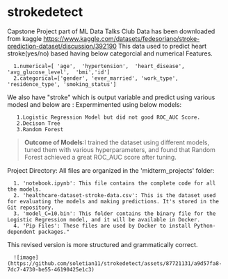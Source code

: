 # strokedetect
Capstone Project  part of ML Data Talks Club
Data has been downloaded from kaggle  https://www.kaggle.com/datasets/fedesoriano/stroke-prediction-dataset/discussion/392190
This data used to predict heart stroke(yes/no) based having below categorcial and numerical Features.

      1.numerical=[ 'age',  'hypertension',  'heart_disease',  'avg_glucose_level',  'bmi','id']
      2.categorical=['gender', 'ever_married', 'work_type', 'residence_type', 'smoking_status']
      

We also have  "stroke" which is output variable and  predict using various modesl and below are :
Expermimented using below models:

       1.Logistic Regression Model but did not good ROC_AUC Score.
       2.Decison Tree
       3.Random Forest


> **Outcome of Models**:I trained the dataset using different models, tuned them with various hyperparameters, and found that Random Forest achieved a great ROC_AUC score after tuning.

Project Directory: All files are organized in the 'midterm_projects' folder:

      1. 'notebook.ipynb': This file contains the complete code for all the models.
      2. 'healthcare-dataset-stroke-data.csv': This is the dataset used for evaluating the models and making predictions. It's stored in the Git repository.
      3. 'model_C=10.bin': This folder contains the binary file for the Logistic Regression model, and it will be available in Docker.
      4. 'Pip Files': These files are used by Docker to install Python-dependent packages."

This revised version is more structured and grammatically correct.
      
      
      ![image](https://github.com/soletian11/strokedetect/assets/87721131/a9d57fa8-7dc7-4730-be55-46190425e1c3)

  

